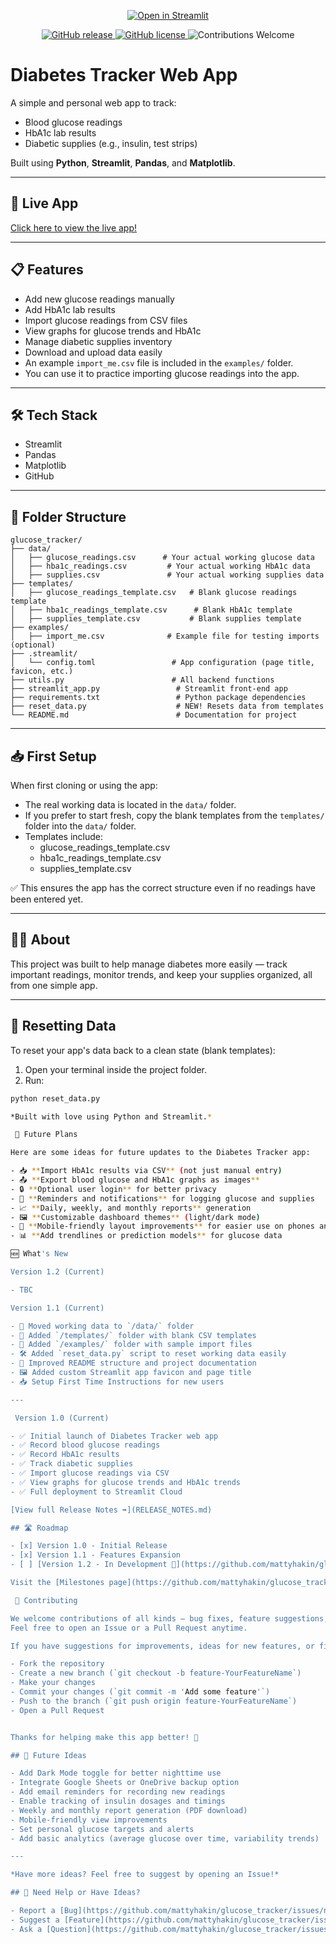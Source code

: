 <p align="center">
  <a href="https://glucosetracker-4nhbmymvcbnhqdgpx79vjn.streamlit.app">
    <img src="https://static.streamlit.io/badges/streamlit_badge_black_white.svg" alt="Open in Streamlit">
  </a>
</p>

<p align="center">
  <a href="https://github.com/mattyhakin/glucose_tracker/releases">
    <img src="https://img.shields.io/github/v/release/mattyhakin/glucose_tracker?include_prereleases&label=release&logo=github&style=flat-square" alt="GitHub release">
  </a>
  <a href="https://github.com/mattyhakin/glucose_tracker/blob/main/LICENSE">
    <img src="https://img.shields.io/github/license/mattyhakin/glucose_tracker?style=flat-square" alt="GitHub license">
  </a>
  <img src="https://img.shields.io/badge/Contributions-Welcome-brightgreen?style=flat-square" alt="Contributions Welcome">
</p>

# Diabetes Tracker Web App

A simple and personal web app to track:

- Blood glucose readings
- HbA1c lab results
- Diabetic supplies (e.g., insulin, test strips)

Built using **Python**, **Streamlit**, **Pandas**, and **Matplotlib**.

---

## 🚀 Live App

[Click here to view the live app!](https://glucosetracker-4nhbmymvcbnhqdgpx79vjn.streamlit.app)

---

## 📋 Features

- Add new glucose readings manually
- Add HbA1c lab results
- Import glucose readings from CSV files
- View graphs for glucose trends and HbA1c
- Manage diabetic supplies inventory
- Download and upload data easily
- An example `import_me.csv` file is included in the `examples/` folder.
- You can use it to practice importing glucose readings into the app.

---

## 🛠 Tech Stack

- Streamlit
- Pandas
- Matplotlib
- GitHub

---

## 📂 Folder Structure
```
glucose_tracker/
├── data/
│   ├── glucose_readings.csv      # Your actual working glucose data
│   ├── hba1c_readings.csv         # Your actual working HbA1c data
│   ├── supplies.csv               # Your actual working supplies data
├── templates/
│   ├── glucose_readings_template.csv   # Blank glucose readings template
│   ├── hba1c_readings_template.csv      # Blank HbA1c template
│   ├── supplies_template.csv           # Blank supplies template
├── examples/
│   ├── import_me.csv              # Example file for testing imports (optional)
├── .streamlit/
│   └── config.toml                 # App configuration (page title, favicon, etc.)
├── utils.py                        # All backend functions
├── streamlit_app.py                 # Streamlit front-end app
├── requirements.txt                 # Python package dependencies
├── reset_data.py                    # NEW! Resets data from templates
└── README.md                        # Documentation for project
```

---

## 📥 First Setup

When first cloning or using the app:

- The real working data is located in the `data/` folder.
- If you prefer to start fresh, copy the blank templates from the `templates/` folder into the `data/` folder.
- Templates include:
  - glucose_readings_template.csv
  - hba1c_readings_template.csv
  - supplies_template.csv

✅ This ensures the app has the correct structure even if no readings have been entered yet.

---

## 👨‍💻 About

This project was built to help manage diabetes more easily — track important readings, monitor trends, and keep your supplies organized, all from one simple app.

---

## 🔄 Resetting Data

To reset your app's data back to a clean state (blank templates):

1. Open your terminal inside the project folder.
2. Run:

```bash
python reset_data.py

*Built with love using Python and Streamlit.*

 🔮 Future Plans

Here are some ideas for future updates to the Diabetes Tracker app:

- 📥 **Import HbA1c results via CSV** (not just manual entry)
- 📤 **Export blood glucose and HbA1c graphs as images**
- 🔒 **Optional user login** for better privacy
- 📅 **Reminders and notifications** for logging glucose and supplies
- 📈 **Daily, weekly, and monthly reports** generation
- 🖼️ **Customizable dashboard themes** (light/dark mode)
- 📱 **Mobile-friendly layout improvements** for easier use on phones and tablets
- 📊 **Add trendlines or prediction models** for glucose data

🆕 What's New

Version 1.2 (Current)

- TBC

Version 1.1 (Current)

- 🎯 Moved working data to `/data/` folder
- 📂 Added `/templates/` folder with blank CSV templates
- 🔄 Added `/examples/` folder with sample import files
- 🛠 Added `reset_data.py` script to reset working data easily
- 🚀 Improved README structure and project documentation
- 🖼️ Added custom Streamlit app favicon and page title
- 📥 Setup First Time Instructions for new users

---

 Version 1.0 (Current)

- ✅ Initial launch of Diabetes Tracker web app
- ✅ Record blood glucose readings
- ✅ Record HbA1c results
- ✅ Track diabetic supplies
- ✅ Import glucose readings via CSV
- ✅ View graphs for glucose trends and HbA1c trends
- ✅ Full deployment to Streamlit Cloud

[View full Release Notes ➡️](RELEASE_NOTES.md)

## 🛣️ Roadmap

- [x] Version 1.0 - Initial Release
- [x] Version 1.1 - Features Expansion
- [ ] [Version 1.2 - In Development 🚧](https://github.com/mattyhakin/glucose_tracker/milestone/1)

Visit the [Milestones page](https://github.com/mattyhakin/glucose_tracker/milestones) to see progress on upcoming features!

 🤝 Contributing

We welcome contributions of all kinds — bug fixes, feature suggestions, ideas!  
Feel free to open an Issue or a Pull Request anytime.

If you have suggestions for improvements, ideas for new features, or find any bugs, please feel free to:

- Fork the repository
- Create a new branch (`git checkout -b feature-YourFeatureName`)
- Make your changes
- Commit your changes (`git commit -m 'Add some feature'`)
- Push to the branch (`git push origin feature-YourFeatureName`)
- Open a Pull Request


Thanks for helping make this app better! 🎯

## 🌟 Future Ideas

- Add Dark Mode toggle for better nighttime use
- Integrate Google Sheets or OneDrive backup option
- Add email reminders for recording new readings
- Enable tracking of insulin dosages and timings
- Weekly and monthly report generation (PDF download)
- Mobile-friendly view improvements
- Set personal glucose targets and alerts
- Add basic analytics (average glucose over time, variability trends)

---

*Have more ideas? Feel free to suggest by opening an Issue!*

## 📨 Need Help or Have Ideas?

- Report a [Bug](https://github.com/mattyhakin/glucose_tracker/issues/new?template=bug_report.md)
- Suggest a [Feature](https://github.com/mattyhakin/glucose_tracker/issues/new?template=feature_request.md)
- Ask a [Question](https://github.com/mattyhakin/glucose_tracker/issues/new?template=contact_us.md)